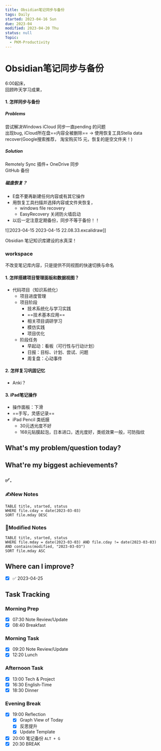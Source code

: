```yaml
---
title: Obsidian笔记同步与备份
tags: Daily
started: 2023-04-16 Sun
due: 2023-04
modified: 2023-04-20 Thu
status: null
Topic:
  - PKM-Productivity
---
```

# Obsidian笔记同步与备份
6:00起床，  
回顾昨天学习成果，
#### 1. 怎样同步与备份
##### Problems
尝试解决Windows iCloud 同步一直pending 的问题  
出现bug, iCloud所在盘==内容全被删除== → 使用恢复工具Stella data recover(Google搜索推荐， 淘宝购买15 元，恢复的是空文件夹！)

##### Solution
Remotely Sync 插件+ OneDrive 同步  
GitHub 备份

##### 磁盘恢复？
- E盘不要再新建任何内容或有其它操作
- 用恢复工具扫描并选择内容或文件夹恢复，
	- windows file recovery 
	- EasyRecovery 关闭防火墙启动
- 以后一定注意定期备份，同步不等于备份！！

![[2023-04-15 2023-04-15 22.08.33.excalidraw]]


Obsidian 笔记知识库建设的水真深！
### workspace 
不改变笔记库内容，只是提供不同视图的快速切换与命名
#### 1. 怎样搭建项目管理面板和数据视图？
- 代码项目（知识系统化）
	- 项目进度管理
	- 项目阶段
		- 技术系统化与学习实践
		- ==技术基本应用==
		- 相关项目调研学习
		- 模仿实践
		- 项目优化
	- 阶段任务
		- 早起动：看板（可行性与行动计划）
		- 日报：目标、计划、尝试、问题
		- 周复盘：心动事件
#### 2. 怎样复习巩固记忆
- Anki？
#### 3. iPad笔记操作
- 操作面板：下滑
- ==手写，灵感记录==
- iPad Pencil 类纸膜
	- 30元透光度不好
	- 168元贴膜起泡，日本进口，透光度好，类纸效果一般，可防指纹

## What's my problem/question today?



## What're my biggest achievements?
### ✅．

### ✍️New Notes

```dataview
TABLE title, started, status
WHERE file.cday = date(2023-03-03)
SORT file.mday DESC
```

### 📝Modified Notes

```dataview
TABLE title, started, status
WHERE file.mday = date(2023-03-03) AND file.cday != date(2023-03-03) AND contains(modified, "2023-03-03")
SORT file.mday ASC
```

## Where can I improve?
- [x]  ✅ 2023-04-25
## Task Tracking
### Morning Prep
- [x] 07:30 Note Review/Update
- [x] 08:40 Breakfast
### Morning Task
- [x] 09:20 Note Review/Update
- [x] 12:20 Lunch
### Afternoon Task
- [x] 13:00 Tech & Project
- [x] 16:30 English-Time
- [x] 18:30 Dinner
### Evening Break
- [x] 19:00 Reflection
	- [x] Graph View of Today
	- [x] 反思提升
	- [x] Update Template 
- [x] 20:00 笔记备份 `ALT + G`
- [x] 20:30 BREAK
